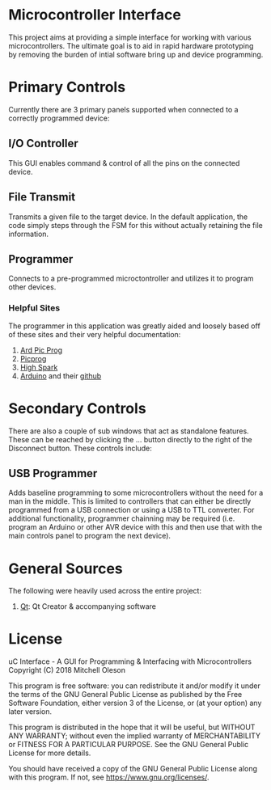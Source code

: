 # Microcontroller Interface
This project aims at providing a simple interface for working with various microcontrollers. The ultimate goal is to aid in rapid hardware prototyping by removing the burden of intial software bring up and device programming.


# Primary Controls
Currently there are 3 primary panels supported when connected to a correctly programmed device:

## I/O Controller
This GUI enables command & control of all the pins on the connected device.

## File Transmit
Transmits a given file to the target device. In the default application, the code simply steps through the FSM for this without actually retaining the file information.

## Programmer
Connects to a pre-programmed microctontroller and utilizes it to program other devices.

### Helpful Sites
The programmer in this application was greatly aided and loosely based off of these sites and their very helpful documentation:
1. [Ard Pic Prog](http://rweather.github.io/ardpicprog/)
2. [Picprog](http://hyvatti.iki.fi/~jaakko/pic/picprog.html)
3. [High Spark](https://sites.google.com/site/thehighspark/arduino-pic18f)
4. [Arduino](https://www.arduino.cc/) and their [github](https://github.com/arduino)


# Secondary Controls
There are also a couple of sub windows that act as standalone features. These can be reached by clicking the ... button directly to the right of the Disconnect button. These controls include:

## USB Programmer
Adds baseline programming to some microcontrollers without the need for a man in the middle. This is limited to controllers that can either be directly programmed from a USB connection or using a USB to TTL converter. For additional functionality, programmer chainning may be required (i.e. program an Arduino or other AVR device with this and then use that with the main controls panel to program the next device).


# General Sources
The following were heavily used across the entire project:
1. [Qt](https://www.qt.io/): Qt Creator & accompanying software


# License
uC Interface - A GUI for Programming & Interfacing with Microcontrollers
Copyright (C) 2018  Mitchell Oleson

This program is free software: you can redistribute it and/or modify
it under the terms of the GNU General Public License as published by
the Free Software Foundation, either version 3 of the License, or
(at your option) any later version.

This program is distributed in the hope that it will be useful,
but WITHOUT ANY WARRANTY; without even the implied warranty of
MERCHANTABILITY or FITNESS FOR A PARTICULAR PURPOSE.  See the
GNU General Public License for more details.

You should have received a copy of the GNU General Public License
along with this program.  If not, see <https://www.gnu.org/licenses/>.
